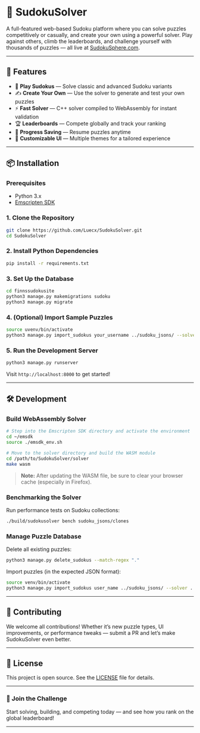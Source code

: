 # 🧠 SudokuSolver

A full-featured web-based Sudoku platform where you can solve puzzles competitively or casually, and create your own using a powerful solver. Play against others, climb the leaderboards, and challenge yourself with thousands of puzzles — all live at [SudokuSphere.com](https://sudokusphere.com/).

---

## 🚀 Features

* 🧩 **Play Sudokus** — Solve classic and advanced Sudoku variants
* ✍️ **Create Your Own** — Use the solver to generate and test your own puzzles
* ⚡ **Fast Solver** — C++ solver compiled to WebAssembly for instant validation
* 🏆 **Leaderboards** — Compete globally and track your ranking
* 🔁 **Progress Saving** — Resume puzzles anytime
* 🎨 **Customizable UI** — Multiple themes for a tailored experience

---

## 📦 Installation

### Prerequisites

* Python 3.x
* [Emscripten SDK](https://emscripten.org/docs/getting_started/downloads.html)

### 1. Clone the Repository

```bash
git clone https://github.com/Luecx/SudokuSolver.git
cd SudokuSolver
```

### 2. Install Python Dependencies

```bash
pip install -r requirements.txt
```

### 3. Set Up the Database

```bash
cd finnssudokusite
python3 manage.py makemigrations sudoku
python3 manage.py migrate
```

### 4. (Optional) Import Sample Puzzles

```bash
source uvenv/bin/activate
python3 manage.py import_sudokus your_username ../sudoku_jsons/ --solver ../solver/SudokuSolver
```

### 5. Run the Development Server

```bash
python3 manage.py runserver
```

Visit `http://localhost:8000` to get started!

---

## 🛠 Development

### Build WebAssembly Solver

```bash
# Step into the Emscripten SDK directory and activate the environment
cd ~/emsdk
source ./emsdk_env.sh

# Move to the solver directory and build the WASM module
cd /path/to/SudokuSolver/solver
make wasm
```

> **Note:** After updating the WASM file, be sure to clear your browser cache (especially in Firefox).

### Benchmarking the Solver

Run performance tests on Sudoku collections:

```bash
./build/sudokusolver bench sudoku_jsons/clones
```

### Manage Puzzle Database

Delete all existing puzzles:

```bash
python3 manage.py delete_sudokus --match-regex "."
```

Import puzzles (in the expected JSON format):
```bash
source venv/bin/activate
python3 manage.py import_sudokus user_name ../sudoku_jsons/ --solver ../solver/SudokuSolver
```

---

## 🤝 Contributing

We welcome all contributions! Whether it’s new puzzle types, UI improvements, or performance tweaks — submit a PR and let’s make SudokuSolver even better.

---

## 📄 License

This project is open source. See the [LICENSE](./LICENSE) file for details.

---

### 🔗 Join the Challenge

Start solving, building, and competing today — and see how you rank on the global leaderboard!

---
